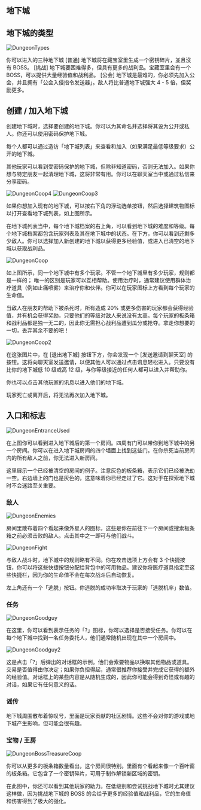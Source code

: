 ## 地下城

## 地下城的类型
  
![DungeonTypes](/resources/mobile-tutorial/DungeonTypes.png)
  
你可以进入的三种地下城
[普通] 地下城将在藏宝室里生成一个密钥碎片，並且沒有 BOSS。
[挑战] 地下城要困难得多，但具有更多的战利品。宝藏室里会有一个 BOSS，可以提供大量经验值和战利品。
[公会] 地下城是最难的，你必须先加入公会，并且拥有「公会入侵指令发送器」。敌人将比普通地下城强大 4 - 5 倍，但奖励更多。

## 创建 / 加入地下城
  
创建地下城时，选择要创建的地下城。你可以为其命名并选择将其设为公开或私人。你还可以使用密码保护地下城。

每个人都可以通过造访「地下城列表」来查看和加入（如果满足最低等级要求）公开的地下城。

其他玩家可以看到受密码保护的地下城，但除非知道密码，否则无法加入。如果你想与特定朋友一起清理地下城，这将非常有用。你可以在聊天室当中或通过私信来分享密码。

![DungeonCoop4](/resources/mobile-tutorial/DungeonCoop4.png)
![DungeonCoop3](/resources/mobile-tutorial/DungeonCoop3.png)

如果你想加入现有的地下城，可以按右下角的浮动选单按钮，然后选择建筑物图标以打开查看地下城列表，如上图所示。

在地下城列表当中，每个地下城档案的右上角，可以看到地下城的难度和等级。每个地下城档案都包含玩家列表及其在地下城中的状态。在下方，你可以看到还剩多少敌人。你可以选择加入新创建的地下城以获得更多经验值，或进入已清空的地下城以获取战利品。
 
![DungeonCoop](/resources/mobile-tutorial/DungeonCoop.png)
  
如上图所示，同一个地下城中有多个玩家。不管一个地下城里有多少玩家，规则都是一样的； 唯一的区别是玩家可以互相帮助。使用治疗时，通常建议使用群体治疗道具（例如止痛喷雾）来治疗你和伙伴。你可以在玩家图标上方看到每个玩家的生命值。

当敌人在朋友的帮助下被杀死时，所有造成 20% 或更多伤害的玩家都会获得经验值，并有机会获得奖励，只要他们的等级对敌人来说没有太高。每个玩家的板条箱和战利品都是独一无二的，因此你无需担心战利品遭到瓜分或抢夺。拿走你想要的一切，丢弃其余不要的吧！

![DungeonCoop2](/resources/mobile-tutorial/DungeonCoop2.png)

在这张图片中，在 [退出地下城] 按钮下方，你会发现一个 [发送邀请到聊天室] 的按钮。这将向聊天室发送邀请，以便其他人可以通过点击讯息轻松进入。只要没有比你的地下城低 10 级或高 12 级，与你等级接近的任何人都可以进入并帮助你。

你也可以点击其他玩家的讯息以进入他们的地下城。

玩家死亡或离开后，将无法再次加入地下城。
  
## 入口和标志
  
![DungeonEntranceUsed](/resources/mobile-tutorial/DungeonEntranceUsed.png)
  
在上图你可以看到进入地下城后的第一个房间。四周有门可以带你到地下城中的另一个房间。你可以在进入地下城房间的四个墙面上找到这些门。在你杀死当前房间内的所有敌人之前，你无法进入新房间。

这里展示一个已经被清空的房间的例子。注意灰色的板条箱，表示它们已经被洗劫一空。右边墙上的门也是灰色的，这意味着你已经走过了它。这对于在探索地下城时不会迷路至关重要。

### 敌人
  
![DungeonEnemies](/resources/mobile-tutorial/DungeonEnemies.png)
  
房间里散布着四个看起来像外星人的图标，这些是你在前往下一个房间或搜索板条箱之前必须击败的敌人。点击其中之一即可与他们战斗。

![DungeonFight](/resources/mobile-tutorial/DungeonFight.png)
  
与敌人战斗时，地下城中的规则略有不同。你在攻击选项上方会有 3 个快捷按钮，你可以将这些快捷按钮分配给背包中的可用物品。建议你将医疗道具指定至这些快捷栏，因为你的生命值不会在每次战斗后自动恢复。

左上角还有一个「逃脱」按钮。你逃脱的成功率取决于玩家的「逃脱机率」数值。
 
### 任务
  
![DungeonGoodguy](/resources/mobile-tutorial/DungeonGoodguy.png)
  
在这里，你可以看到表示任务的「?」图标，你可以选择是否接受任务。你可以在每个地下城中找到一名任务委托人，他们通常随机出现在其中一个房间中。
  
![DungeonGoodguy2](/resources/mobile-tutorial/DungeonGoodguy2.png)
  
这是点击「?」后弹出的对话框的示例。他们会索要物品以换取其他物品或道具。交易是否值得由你决定；如果你负担得起，通常很推荐你接受并完成它获得的额外的经验值。对话框上的某些内容是从随机生成的，因此你可能会得到奇怪或有趣的对话，如果它有任何意义的话。

### 谣传

地下城周围散布着惊叹号，里面是玩家贡献的社区剧情。这些不会对你的游戏或地下城产生影响，但可能会很有趣。

### 宝物 / 王房
  
![DungeonBossTreasureCoop](/resources/mobile-tutorial/DungeonBossTreasureCoop.png)
  
你可以从更多的板条箱数量看出，这个房间很特别。里面有个看起来像一个百叶窗的板条箱。它包含了一个密钥碎片，可用于制作解锁新区域的密钥。

在此图中，你还可以看到其他玩家的助力。在低级别和尝试挑战地下城时尤其建议这样做，因为挑战地下城的 BOSS 的会给予更多的经验值和战利品，它的生命值和伤害得到了极大的强化。
